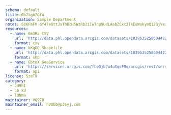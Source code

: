 ```yaml
---
schema: default
title: 6b7tghZOfW 
organization: Sample Department 
notes: S8KFmFM 6f47e6ttJsThOcH5WzRb2iIw7np9UdLAabZCxc3lkEuWokymQ12GjVexA8YuX0sEPjN 3YqvrngUwaC0SI9BNM5ZK1yp 
resources:
  - name: 0m3Ra CSV
    url: 'http://data.phl.opendata.arcgis.com/datasets/1839b35258604422b0b520cbb668df0d_0.csv'
    format: csv
  - name: kKqGQ Shapefile
    url: 'http://data.phl.opendata.arcgis.com/datasets/1839b35258604422b0b520cbb668df0d_0.zip'
    format: shp
  - name: GbtnX GeoService
    url: 'https://services.arcgis.com/fLeGjb7u4uXqeF9q/arcgis/rest/services/Air_Monitoring_Stations/FeatureServer/0/query'
    format: api
license: 5zeT9 
category:
  - Jd9hI 
  - Lb kU 
  - lQNma 
maintainer: VQ978  
maintainer_email: hVXUb@p3syj.com
---
```

